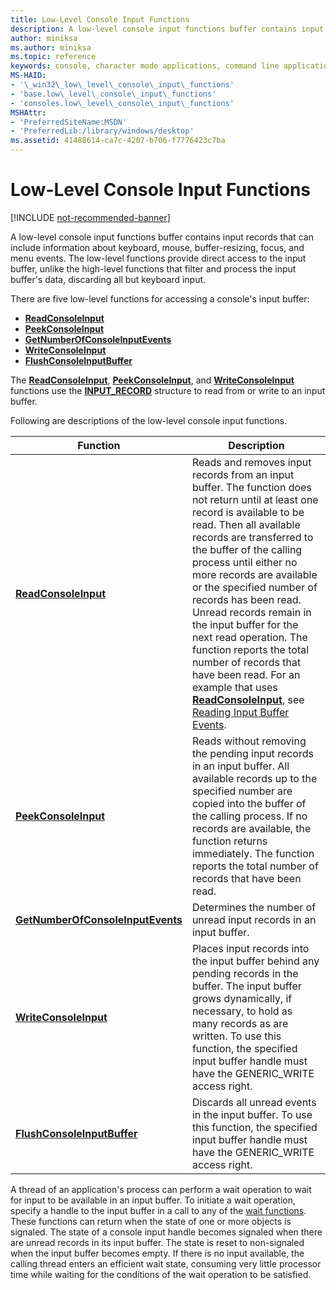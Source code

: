```yaml
---
title: Low-Level Console Input Functions
description: A low-level console input functions buffer contains input records that can include information about keyboard, mouse, buffer-resizing, focus, and menu events.
author: miniksa
ms.author: miniksa
ms.topic: reference
keywords: console, character mode applications, command line applications, terminal applications, console api
MS-HAID:
- '\_win32\_low\_level\_console\_input\_functions'
- 'base.low\_level\_console\_input\_functions'
- 'consoles.low\_level\_console\_input\_functions'
MSHAttr:
- 'PreferredSiteName:MSDN'
- 'PreferredLib:/library/windows/desktop'
ms.assetid: 41488614-ca7c-4207-b706-f7776423c7ba
---
```


# Low-Level Console Input Functions

[!INCLUDE [not-recommended-banner](./includes/not-recommended-banner.md)]

A low-level console input functions buffer contains input records that can include information about keyboard, mouse, buffer-resizing, focus, and menu events. The low-level functions provide direct access to the input buffer, unlike the high-level functions that filter and process the input buffer's data, discarding all but keyboard input.

There are five low-level functions for accessing a console's input buffer:

- [**ReadConsoleInput**](readconsoleinput.md)
- [**PeekConsoleInput**](peekconsoleinput.md)
- [**GetNumberOfConsoleInputEvents**](getnumberofconsoleinputevents.md)
- [**WriteConsoleInput**](writeconsoleinput.md)
- [**FlushConsoleInputBuffer**](flushconsoleinputbuffer.md)

The [**ReadConsoleInput**](readconsoleinput.md), [**PeekConsoleInput**](peekconsoleinput.md), and [**WriteConsoleInput**](writeconsoleinput.md) functions use the [**INPUT\_RECORD**](input-record-str.md) structure to read from or write to an input buffer.

Following are descriptions of the low-level console input functions.

| Function | Description |
|-|-|
| [**ReadConsoleInput**](readconsoleinput.md) | Reads and removes input records from an input buffer. The function does not return until at least one record is available to be read. Then all available records are transferred to the buffer of the calling process until either no more records are available or the specified number of records has been read. Unread records remain in the input buffer for the next read operation. The function reports the total number of records that have been read. For an example that uses [**ReadConsoleInput**](readconsoleinput.md), see [Reading Input Buffer Events](reading-input-buffer-events.md). |
| [**PeekConsoleInput**](peekconsoleinput.md) | Reads without removing the pending input records in an input buffer. All available records up to the specified number are copied into the buffer of the calling process. If no records are available, the function returns immediately. The function reports the total number of records that have been read. |
| [**GetNumberOfConsoleInputEvents**](getnumberofconsoleinputevents.md) | Determines the number of unread input records in an input buffer. |
| [**WriteConsoleInput**](writeconsoleinput.md) | Places input records into the input buffer behind any pending records in the buffer. The input buffer grows dynamically, if necessary, to hold as many records as are written. To use this function, the specified input buffer handle must have the GENERIC\_WRITE access right. |
| [**FlushConsoleInputBuffer**](flushconsoleinputbuffer.md) | Discards all unread events in the input buffer. To use this function, the specified input buffer handle must have the GENERIC\_WRITE access right. |

A thread of an application's process can perform a wait operation to wait for input to be available in an input buffer. To initiate a wait operation, specify a handle to the input buffer in a call to any of the [wait functions](/windows/win32/sync/wait-functions). These functions can return when the state of one or more objects is signaled. The state of a console input handle becomes signaled when there are unread records in its input buffer. The state is reset to non-signaled when the input buffer becomes empty. If there is no input available, the calling thread enters an efficient wait state, consuming very little processor time while waiting for the conditions of the wait operation to be satisfied.
